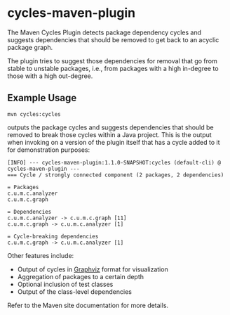 cycles-maven-plugin
===================

The Maven Cycles Plugin detects package dependency cycles and suggests
dependencies that should be removed to get back to an acyclic package graph.

The plugin tries to suggest those dependencies for removal that go from stable 
to unstable packages, i.e., from packages with a high in-degree to those with 
a high out-degree.

Example Usage
-------------

    mvn cycles:cycles

outputs the package cycles and suggests dependencies that should be removed to break those cycles
within a Java project. This is the output when invoking on a version of the plugin itself that has a cycle
added to it for demonstration purposes:

    [INFO] --- cycles-maven-plugin:1.1.0-SNAPSHOT:cycles (default-cli) @ cycles-maven-plugin ---
    === Cycle / strongly connected component (2 packages, 2 dependencies)
    
    = Packages
    c.u.m.c.analyzer
    c.u.m.c.graph
    
    = Dependencies
    c.u.m.c.analyzer -> c.u.m.c.graph [11]
    c.u.m.c.graph -> c.u.m.c.analyzer [1]
    
    = Cycle-breaking dependencies
    c.u.m.c.graph -> c.u.m.c.analyzer [1]

Other features include:

  * Output of cycles in [Graphviz](http://www.graphviz.org) format for visualization
  * Aggregation of packages to a certain depth
  * Optional inclusion of test classes
  * Output of the class-level dependencies

Refer to the Maven site documentation for more details.
